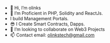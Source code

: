 - 👋 Hi, I’m olinks
- 👀 I’m Proficient in PHP, Solidity and ReactJs.
- I build Management Portals.
- 😎 I Create Smart Contracts, Dapps.
- 💞️ I’m looking to collaborate on Web3 Projects
- 📫 Contact email: olinkstech@gmail.com

<!---
olinks/olinks is a ✨ special ✨ repository because its `README.md` (this file) appears on your GitHub profile.
You can click the Preview link to take a look at your changes.
--->
